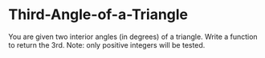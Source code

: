# Third-Angle-of-a-Triangle
You are given two interior angles (in degrees) of a triangle.  Write a function to return the 3rd.  Note: only positive integers will be tested.
